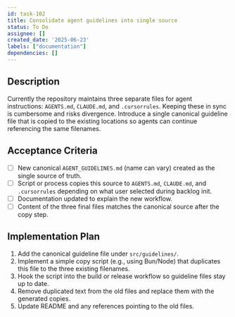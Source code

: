 ```yaml
---
id: task-102
title: Consolidate agent guidelines into single source
status: To Do
assignee: []
created_date: '2025-06-23'
labels: ["documentation"]
dependencies: []
---
```


## Description

Currently the repository maintains three separate files for agent instructions: `AGENTS.md`, `CLAUDE.md`, and `.cursorrules`. Keeping these in sync is cumbersome and risks divergence. Introduce a single canonical guideline file that is copied to the existing locations so agents can continue referencing the same filenames.

## Acceptance Criteria

- [ ] New canonical `AGENT_GUIDELINES.md` (name can vary) created as the single source of truth.
- [ ] Script or process copies this source to `AGENTS.md`, `CLAUDE.md`, and `.cursorrules` depending on what user selected during backlog init.
- [ ] Documentation updated to explain the new workflow.
- [ ] Content of the three final files matches the canonical source after the copy step.

## Implementation Plan

1. Add the canonical guideline file under `src/guidelines/`.
2. Implement a simple copy script (e.g., using Bun/Node) that duplicates this file to the three existing filenames.
3. Hook the script into the build or release workflow so guideline files stay up to date.
4. Remove duplicated text from the old files and replace them with the generated copies.
5. Update README and any references pointing to the old files.